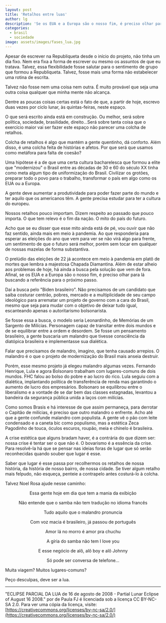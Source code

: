 ```yaml
---
layout: post
title: 'Retalhos entre luas'
author: lg
description: 'Se os EUA e a Europa são o nosso fim, é preciso olhar para lá buscando a referência para o próximo passo.'
categories:
  - brasil
  - sociedade
image: assets/images/fases_lua.jpg
---
```

Apesar de escrever na Republiqueta desde o início do projeto, não tinha um dia fixo. Nem era fixa a forma de escrever ou mesmo os assuntos de que eu tratava. Talvez, essa flexibilidade fosse salutar para o sentimento de grupo que formou a Republiqueta. Talvez, fosse mais uma forma não estabelecer uma rotina de escrita.

Talvez não fosse nem uma coisa nem outra. É muito provável que seja uma outra coisa qualquer que minha mente não alcança.

Dentre as poucas coisas certas está o fato de que, a partir de hoje, escrevo duas vezes por ciclo lunar, às quintas-feiras, neste espaço.

O que será escrito ainda está em construção. Ou melhor, será sobre política, sociedade, brasilidade, direito...Será sobre tanta coisa que o exercício maior vai ser fazer este espaço não parecer uma colcha de retalhos.

Colcha de retalhos é algo que mantém a gente quentinho, dá conforto. Além disso, é uma colcha feita de histórias e afetos. Por que será que usamos como metáfora para falta de coesão?

Uma hipótese é a de que uma certa cultura bacharelesca que formou a elite que "modernizou" o Brasil entre as décadas de 30 e 60 do século XX tinha como meta algum tipo de uniformização do Brasil. Civilizar os grotões, preparar todo o povo para o trabalho, transformar o país em algo como os EUA ou a Europa. 

A gente deve aumentar a produtividade para poder fazer parte do mundo e ter aquilo que os americanos têm. A gente precisa estudar para ter a cultura do europeu. 

Nossos retalhos pouco importam. Dizem respeito ao passado que pouco importa. O que tem relevo é o fim da nação. O mito do país do futuro.

Acho que se eu disser que esse mito ainda está de pé, vou ouvir que não faz sentido, ainda mais em meio à pandemia. Ao que responderia para esperar as eleições do ano que vem para ver se não virá algo para frente, um sentimento de que o futuro será melhor, porém sem tocar em qualquer de nossas mazelas de forma substantiva.

O prelúdio das eleições de 22 já acontece em meio à pandemia em platô de mortes que lembra a majestosa Chapada Diamantina. Além de estar alheio aos problemas de hoje, há ainda a busca pela solução que vem de fora. Afinal, se os EUA e a Europa são o nosso fim, é preciso olhar para lá buscando a referência para o próximo passo.

Daí a busca pelo "Biden brasileiro". Não precisamos de um candidato que saiba costurar centrão, pobres, mercado e a multiplicidade de seu campo ideológico para arrematar um projeto de governo com a cara do Brasil, mesmo que seja para mudar com o objetivo de deixar tudo igual, escanteando apenas o autoritarismo bolsonarista.

Se fosse essa a busca, o modelo seria Leonardinho, de Memórias de um Sargento de Milícias. Personagem capaz de transitar entre dois mundos e de se equilibrar entre a ordem e desordem. Se fosse um pensamento brasileiro, a gente buscaria um malandro que tivesse consciência da diatópica brasileira e implementasse sua dialética.

Falar que precisamos de malandro, imagino, que tenha causado arrepios. O malandro é o que o projeto de modernização do Brasil mais anseia destruir.

Porém, esse mesmo projeto já elegeu malandro algumas vezes. Fernando Henrique, Lula e agora Bolsonaro trabalham com lugares-comuns de dois mundos. FHC falou ao bolso do pobre e ao lucro do rico. Lula seguiu com a dialética, implantando política de transferência de renda mas garantindo o aumento de lucro dos empresários. Bolsonaro se equilibrou entre o liberalismo e a vontade de se dar bem das classes estagnadas, levantou a bandeira da segurança pública unida a laços com milícias.

Como somos Brasis e há interesse de que assim permaneça, para derrotar o Capitão de milícias, é preciso que outro malandro o enfrente. Acho até que a gente confunde malandro com populista. A gente vê o pão com leite condensado e a caneta bic como populismo, mas a estética Zeca Pagodinho de touca, óculos escuros, roupão, meia e chinelo é brasileira. 

A crise estética que alguns bradam haver, é a contrária do que dizem ser: nossa crise é tentar ser o que não é. O bovarismo é a essência da crise. Para resolvê-la há que se pensar nas ideias foras de lugar que só serão reconhecidas quando souber que lugar é esse.

Saber que lugar é esse passa por recolhermos os retalhos de nossa história, da história de nosso bairro, de nossa cidade. Se tiver algum retalho mais felpudo, não esqueça, penteie a contrapelo antes costurá-lo à colcha.

Talvez Noel Rosa ajude nesse caminho:

<p style="text-align: center;"> Essa gente hoje em dia que tem a mania da exibição</p>
<p style="text-align: center;">Não entende que o samba não tem tradução no idioma francês</p>
 <p style="text-align: center;">Tudo aquilo que o malandro pronuncia</p>
 <p style="text-align: center;">Com voz macia é brasileiro, já passou de português</p>

 <p style="text-align: center;">Amor lá no morro é amor pra chuchu</p>
 <p style="text-align: center;">A gíria do samba não tem I love you</p>
 <p style="text-align: center;">E esse negócio de alô, alô boy e alô Johnny</p>
 <p style="text-align: center;">Só pode ser conversa de telefone...</p>

Muita viagem? Muitos lugares-comuns?

Peço desculpas, deve ser a lua.

---
"ECLIPSE PARCIAL DA LUA de 16 de agosto de 2008 - Partial Lunar Eclipse of August 16 2008." por de Paula FJ é licenciada sob a licença CC BY-NC-SA 2.0. Para ver uma cópia da licença, visite: [https://creativecommons.org/licenses/by-nc-sa/2.0/](https://creativecommons.org/licenses/by-nc-sa/2.0/)
